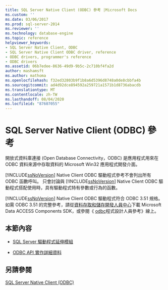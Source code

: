 ```yaml
---
title: SQL Server Native Client (ODBC) 參考 |Microsoft Docs
ms.custom: ''
ms.date: 03/06/2017
ms.prod: sql-server-2014
ms.reviewer: ''
ms.technology: database-engine
ms.topic: reference
helpviewer_keywords:
- SQL Server Native Client, ODBC
- SQL Server Native Client ODBC driver, reference
- ODBC drivers, programmer's reference
- ODBC drivers
ms.assetid: 06b7edee-8636-49d9-9b5c-2c710bf4fa2d
author: mashamsft
ms.author: mathoma
ms.openlocfilehash: f32ed32803b9f1b8a6d5396d8748a0de8cbbfa4b
ms.sourcegitcommit: ad4d92dce894592a259721a1571b1d8736abacdb
ms.translationtype: MT
ms.contentlocale: zh-TW
ms.lasthandoff: 08/04/2020
ms.locfileid: "87607055"
---
```

# <a name="sql-server-native-client-odbc-reference"></a>SQL Server Native Client (ODBC) 參考
  開放式資料庫連接 (Open Database Connectivity，ODBC) 是應用程式用來在 ODBC 資料來源中存取資料的 Microsoft Win32 應用程式開發介面。  
  
 [!INCLUDE[ssNoVersion](../../includes/ssnoversion-md.md)] Native Client ODBC 驅動程式參考不會列出所有 ODBC 函數呼叫。 只會討論與 [!INCLUDE[ssNoVersion](../../includes/ssnoversion-md.md)] Native Client ODBC 驅動程式搭配使用時，具有驅動程式特有參數或行為的函數。  
  
 [!INCLUDE[ssNoVersion](../../includes/ssnoversion-md.md)] Native Client ODBC 驅動程式符合 ODBC 3.51 規格。 如需 ODBC 3.51 的完整參考，請從[資料存取和儲存開發人員中心](https://go.microsoft.com/fwlink?linkid=4173)下載 Microsoft Data ACCESS Components SDK，或參閱《 [odbc](https://go.microsoft.com/fwlink/?LinkId=45250)程式設計人員參考》線上。  
  
## <a name="in-this-section"></a>本節內容  
  
-   [SQL Server 驅動程式延伸模組](../../../2014/database-engine/dev-guide/sql-server-driver-extensions.md)  
  
-   [ODBC API 實作詳細資料](../../relational-databases/native-client-odbc-api/odbc-api-implementation-details.md)  
  
## <a name="see-also"></a>另請參閱  
 [SQL Server Native Client &#40;ODBC&#41;](../../relational-databases/native-client/odbc/sql-server-native-client-odbc.md)  
  
  
